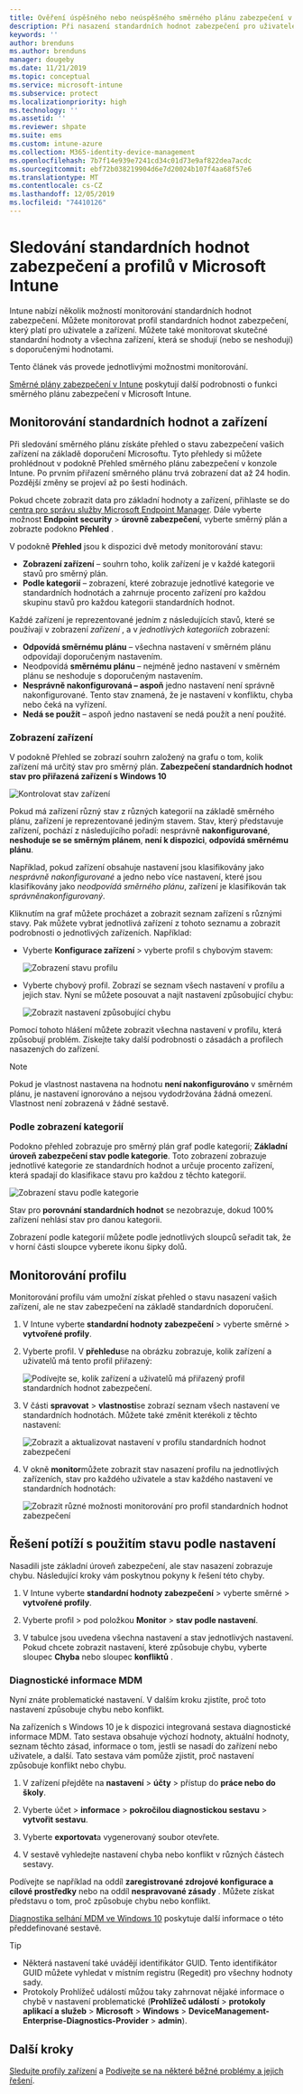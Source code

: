 ```yaml
---
title: Ověření úspěšného nebo neúspěšného směrného plánu zabezpečení v Microsoft Intune – Azure | Microsoft Docs
description: Při nasazení standardních hodnot zabezpečení pro uživatele a zařízení v Microsoft Intune MDM se podívejte na stav Chyba, konflikt a úspěch. Podívejte se, jak řešit potíže s používáním klientských protokolů a funkce sestav v Intune.
keywords: ''
author: brenduns
ms.author: brenduns
manager: dougeby
ms.date: 11/21/2019
ms.topic: conceptual
ms.service: microsoft-intune
ms.subservice: protect
ms.localizationpriority: high
ms.technology: ''
ms.assetid: ''
ms.reviewer: shpate
ms.suite: ems
ms.custom: intune-azure
ms.collection: M365-identity-device-management
ms.openlocfilehash: 7b7f14e939e7241cd34c01d73e9af822dea7acdc
ms.sourcegitcommit: ebf72b038219904d6e7d20024b107f4aa68f57e6
ms.translationtype: MT
ms.contentlocale: cs-CZ
ms.lasthandoff: 12/05/2019
ms.locfileid: "74410126"
---
```

# <a name="monitor-security-baseline-and-profiles-in-microsoft-intune"></a>Sledování standardních hodnot zabezpečení a profilů v Microsoft Intune

Intune nabízí několik možností monitorování standardních hodnot zabezpečení. Můžete monitorovat profil standardních hodnot zabezpečení, který platí pro uživatele a zařízení. Můžete také monitorovat skutečné standardní hodnoty a všechna zařízení, která se shodují (nebo se neshodují) s doporučenými hodnotami.

Tento článek vás provede jednotlivými možnostmi monitorování.

[Směrné plány zabezpečení v Intune](../security-baselines.md) poskytují další podrobnosti o funkci směrného plánu zabezpečení v Microsoft Intune.

## <a name="monitor-the-baseline-and-your-devices"></a>Monitorování standardních hodnot a zařízení

Při sledování směrného plánu získáte přehled o stavu zabezpečení vašich zařízení na základě doporučení Microsoftu. Tyto přehledy si můžete prohlédnout v podokně Přehled směrného plánu zabezpečení v konzole Intune.  Po prvním přiřazení směrného plánu trvá zobrazení dat až 24 hodin. Pozdější změny se projeví až po šesti hodinách.

Pokud chcete zobrazit data pro základní hodnoty a zařízení, přihlaste se do [centra pro správu služby Microsoft Endpoint Manager](https://go.microsoft.com/fwlink/?linkid=2109431). Dále vyberte možnost **Endpoint security** > **úrovně zabezpečení**, vyberte směrný plán a zobrazte podokno **Přehled** .

V podokně **Přehled** jsou k dispozici dvě metody monitorování stavu:

- **Zobrazení zařízení** – souhrn toho, kolik zařízení je v každé kategorii stavů pro směrný plán.
- **Podle kategorií** – zobrazení, které zobrazuje jednotlivé kategorie ve standardních hodnotách a zahrnuje procento zařízení pro každou skupinu stavů pro každou kategorii standardních hodnot.

Každé zařízení je reprezentované jedním z následujících stavů, které se používají v zobrazení *zařízení* , a v *jednotlivých kategoriích* zobrazení:

- **Odpovídá směrnému plánu** – všechna nastavení v směrném plánu odpovídají doporučeným nastavením.
- Neodpovídá **směrnému plánu** – nejméně jedno nastavení v směrném plánu se neshoduje s doporučeným nastavením.
- **Nesprávně nakonfigurovaná – aspoň** jedno nastavení není správně nakonfigurované. Tento stav znamená, že je nastavení v konfliktu, chyba nebo čeká na vyřízení.
- **Nedá se použít** – aspoň jedno nastavení se nedá použít a není použité.

### <a name="device-view"></a>Zobrazení zařízení

V podokně Přehled se zobrazí souhrn založený na grafu o tom, kolik zařízení má určitý stav pro směrný plán. **Zabezpečení standardních hodnot stav pro přiřazená zařízení s Windows 10**

![Kontrolovat stav zařízení](./media/security-baselines-monitor/overview.png)

Pokud má zařízení různý stav z různých kategorií na základě směrného plánu, zařízení je reprezentované jediným stavem. Stav, který představuje zařízení, pochází z následujícího pořadí: nesprávně **nakonfigurované**, **neshoduje se se směrným plánem**, **není k dispozici**, **odpovídá směrnému plánu**.

Například, pokud zařízení obsahuje nastavení jsou klasifikovány jako *nesprávně nakonfigurované* a jedno nebo více nastavení, které jsou klasifikovány jako *neodpovídá směrného plánu*, zařízení je klasifikován tak *správněnakonfigurovaný*.

Kliknutím na graf můžete procházet a zobrazit seznam zařízení s různými stavy. Pak můžete vybrat jednotlivá zařízení z tohoto seznamu a zobrazit podrobnosti o jednotlivých zařízeních. Například:

- Vyberte **Konfigurace zařízení** > vyberte profil s chybovým stavem:

  ![Zobrazení stavu profilu](./media/security-baselines-monitor/device-configuration-profile-list.png)

- Vyberte chybový profil. Zobrazí se seznam všech nastavení v profilu a jejich stav. Nyní se můžete posouvat a najít nastavení způsobující chybu:

  ![Zobrazit nastavení způsobující chybu](./media/security-baselines-monitor/profile-with-error-status.png)

Pomocí tohoto hlášení můžete zobrazit všechna nastavení v profilu, která způsobují problém. Získejte taky další podrobnosti o zásadách a profilech nasazených do zařízení.

> [!NOTE]
> Pokud je vlastnost nastavena na hodnotu **není nakonfigurováno** v směrném plánu, je nastavení ignorováno a nejsou vydodržována žádná omezení. Vlastnost není zobrazená v žádné sestavě.

### <a name="per-category-view"></a>Podle zobrazení kategorií

Podokno přehled zobrazuje pro směrný plán graf podle kategorií; **Základní úroveň zabezpečení stav podle kategorie**.  Toto zobrazení zobrazuje jednotlivé kategorie ze standardních hodnot a určuje procento zařízení, která spadají do klasifikace stavu pro každou z těchto kategorií.

![Zobrazení stavu podle kategorie](./media/security-baselines-monitor/monitor-baseline-per-category.png)

Stav pro **porovnání standardních hodnot** se nezobrazuje, dokud 100% zařízení nehlásí stav pro danou kategorii.

Zobrazení podle kategorií můžete podle jednotlivých sloupců seřadit tak, že v horní části sloupce vyberete ikonu šipky dolů.

## <a name="monitor-the-profile"></a>Monitorování profilu

Monitorování profilu vám umožní získat přehled o stavu nasazení vašich zařízení, ale ne stav zabezpečení na základě standardních doporučení.

1. V Intune vyberte **standardní hodnoty zabezpečení** > vyberte směrné > **vytvořené profily**.

2. Vyberte profil. V **přehledu**se na obrázku zobrazuje, kolik zařízení a uživatelů má tento profil přiřazený:

   ![Podívejte se, kolik zařízení a uživatelů má přiřazený profil standardních hodnot zabezpečení.](./media/security-baselines-monitor/existing-profile-overview.png)

3. V části **spravovat** > **vlastnosti**se zobrazí seznam všech nastavení ve standardních hodnotách. Můžete také změnit kterékoli z těchto nastavení:

   ![Zobrazit a aktualizovat nastavení v profilu standardních hodnot zabezpečení](./media/security-baselines-monitor/manage-settings.png)

4. V okně **monitor**můžete zobrazit stav nasazení profilu na jednotlivých zařízeních, stav pro každého uživatele a stav každého nastavení ve standardních hodnotách:

   ![Zobrazit různé možnosti monitorování pro profil standardních hodnot zabezpečení](./media/security-baselines-monitor/monitor-status-options.png)

## <a name="troubleshoot-using-per-setting-status"></a>Řešení potíží s použitím stavu podle nastavení

Nasadili jste základní úroveň zabezpečení, ale stav nasazení zobrazuje chybu. Následující kroky vám poskytnou pokyny k řešení této chyby.

1. V Intune vyberte **standardní hodnoty zabezpečení** > vyberte směrné > **vytvořené profily**.

2. Vyberte profil > pod položkou **Monitor** > **stav podle nastavení**.

3. V tabulce jsou uvedena všechna nastavení a stav jednotlivých nastavení. Pokud chcete zobrazit nastavení, které způsobuje chybu, vyberte sloupec **Chyba** nebo sloupec **konfliktů** .

### <a name="mdm-diagnostic-information"></a>Diagnostické informace MDM

Nyní znáte problematické nastavení. V dalším kroku zjistíte, proč toto nastavení způsobuje chybu nebo konflikt.

Na zařízeních s Windows 10 je k dispozici integrovaná sestava diagnostické informace MDM. Tato sestava obsahuje výchozí hodnoty, aktuální hodnoty, seznam těchto zásad, informace o tom, jestli se nasadí do zařízení nebo uživatele, a další. Tato sestava vám pomůže zjistit, proč nastavení způsobuje konflikt nebo chybu.

1. V zařízení přejděte na **nastavení** > **účty** > přístup do **práce nebo do školy**.

2. Vyberte účet > **informace** > **pokročilou diagnostickou sestavu** > **vytvořit sestavu**.

3. Vyberte **exportovat**a vygenerovaný soubor otevřete.

4. V sestavě vyhledejte nastavení chyba nebo konflikt v různých částech sestavy.

  Podívejte se například na oddíl **zaregistrované zdrojové konfigurace a cílové prostředky** nebo na oddíl **nespravované zásady** . Můžete získat představu o tom, proč způsobuje chybu nebo konflikt.

[Diagnostika selhání MDM ve Windows 10](https://docs.microsoft.com/windows/client-management/mdm/diagnose-mdm-failures-in-windows-10) poskytuje další informace o této předdefinované sestavě.

> [!TIP]
> - Některá nastavení také uvádějí identifikátor GUID. Tento identifikátor GUID můžete vyhledat v místním registru (Regedit) pro všechny hodnoty sady.
> - Protokoly Prohlížeč událostí můžou taky zahrnovat nějaké informace o chybě v nastavení problematické (**Prohlížeč událostí** > **protokoly aplikací a služeb** > **Microsoft** > **Windows** > **DeviceManagement-Enterprise-Diagnostics-Provider** > **admin**).

## <a name="next-steps"></a>Další kroky

[Sledujte profily zařízení](../configuration/device-profile-monitor.md) a [Podívejte se na některé běžné problémy a jejich řešení](../configuration/device-profile-troubleshoot.md).
